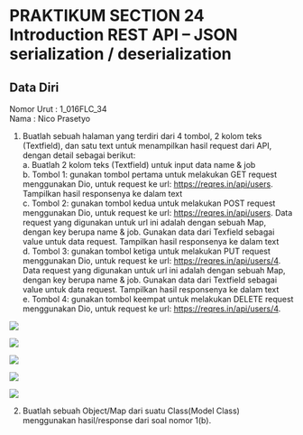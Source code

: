 # PRAKTIKUM SECTION 24 Introduction REST API – JSON serialization / deserialization

## Data Diri
Nomor Urut  : 1_016FLC_34 <br>
Nama        : Nico Prasetyo <br>

1. Buatlah sebuah halaman yang terdiri dari 4 tombol, 2 kolom teks (Textfield), dan satu text untuk menampilkan hasil request dari API, dengan detail sebagai berikut: <br>
a. Buatlah 2 kolom teks (Textfield) untuk input data name & job <br> 
b. Tombol 1: gunakan tombol pertama untuk melakukan GET request menggunakan Dio, untuk request ke url: https://reqres.in/api/users. Tampilkan hasil responsenya ke dalam text <br>
c. Tombol 2: gunakan tombol kedua untuk melakukan POST request menggunakan Dio, untuk request ke url: https://reqres.in/api/users. Data request yang digunakan untuk url ini adalah dengan sebuah Map, dengan key berupa name & job. Gunakan data dari Texfield sebagai value untuk data request. Tampilkan hasil responsenya ke dalam text <br>
d. Tombol 3: gunakan tombol ketiga untuk melakukan PUT request menggunakan Dio, untuk request ke url: https://reqres.in/api/users/4. Data request yang digunakan untuk url ini adalah dengan sebuah Map, dengan key berupa name & job. Gunakan data dari Textfield sebagai value untuk data request. Tampilkan hasil responsenya ke dalam text <br>
e. Tombol 4: gunakan tombol keempat untuk melakukan DELETE request menggunakan Dio, untuk request ke url: https://reqres.in/api/users/4. <br>

![](../screenshots/Screenshot_TampilanAwal.png)

![](../screenshots/Screenshot_TampilanTombolGET.png)

![](../screenshots/Screenshot_TampilanTombolPOST.png)

![](../screenshots/Screenshot_TampilanTombolPUT.png)

![](../screenshots/Screenshot_TampilanTombolDELETE.png)

2. Buatlah sebuah Object/Map dari suatu Class(Model Class) menggunakan hasil/response dari soal nomor 1(b).
